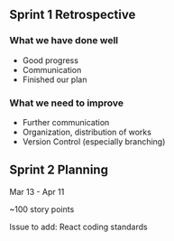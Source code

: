 ## Sprint 1 Retrospective

### What we have done well

- Good progress
- Communication
- Finished our plan

### What we need to improve

- Further communication
- Organization, distribution of works
- Version Control (especially branching)

## Sprint 2 Planning

Mar 13 - Apr 11

~100 story points

Issue to add: React coding standards

